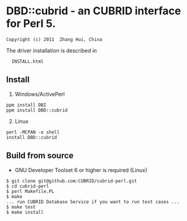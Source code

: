 
DBD::cubrid - an CUBRID interface for Perl 5.
=============================================
```
Copyright (c) 2011  Zhang Hui, China
```

The driver installation is described in

```
  INSTALL.html
```

Install
-------

1. Windows/ActivePerl

```
ppm install DBI
ppm install DBD::cubrid
```

2. Linux

```
perl -MCPAN -e shell
install DBD::cubrid
```

Build from source
-----------------
* GNU Developer Toolset 6 or higher is required (Linux)
```
$ git clone git@github.com:CUBRID/cubrid-perl.git
$ cd cubrid-perl
$ perl Makefile.PL
$ make
... run CUBRID Database Service if you want to run test cases ...
$ make test
$ make install
```
